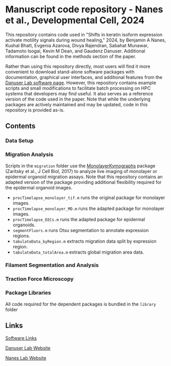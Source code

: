 # Manuscript code repository - Nanes et al., Developmental Cell, 2024

This repository contains code used in "Shifts in keratin isoform expression activate motility signals during wound healing," 2024, by Benjamin A Nanes, Kushal Bhatt, Evgenia Azarova, Divya Rajendran, Sabahat Munawar, Tadamoto Isogai, Kevin M Dean, and Gaudenz Danuser. Additional information can be found in the methods section of the paper.

Rather than using this repository directly, most users will find it more convenient to download stand-alone software packages with documentation, graphical user interfaces, and additional features from the [Danuser Lab software page](https://github.com/DanuserLab/). However, this repository contains example scripts and small modifications to facilitate batch processing on HPC systems that developers may find useful. It also serves as a reference version of the code used in the paper. Note that while the underlying packages are actively maintained and may be updated, code in this repository is provided as-is.

## Contents

### Data Setup

### Migration Analysis

Scripts in the `migration` folder use the [MonolayerKymographs](https://github.com/DanuserLab/MonolayerKymographs) package (Zaritsky et al., J Cell Biol, 2017) to analyze live imaging of monolayer or epidermal organoid migration assays. Note that this repository contains an adapted version of the package providing additional flexibility required for the epidermal organoid images.

- `procTimelapse_monolayer_tif.m` runs the original package for monolayer images.
- `procTimelapse_monolayer_MD.m` runs the adapted package for monolayer images.
- `procTimelapse_EECs.m` runs the adapted package for epidermal organoids.
- `segmentFluors.m` runs Otsu segmentation to annotate expression regions.
- `tabulateData_byRegion.m` extracts migration data split by expression region.
- `tabulateData_totalArea.m` extracts global migration area data.

### Filament Segmentation and Analysis

### Traction Force Microscopy

### Package Libraries

All code required for the dependent packages is bundled in the `library` folder

## Links
[Software Links](https://github.com/DanuserLab/)

[Danuser Lab Website](https://www.danuserlab-utsw.org/)

[Nanes Lab Website](https://lab.nanes.org)
